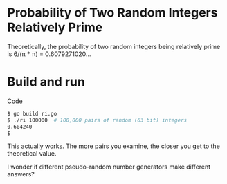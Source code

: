 # Probability of Two Random Integers Relatively Prime

Theoretically,
the probability of two random integers being relatively prime
is 6/(π * π) = 0.6079271020...

# Build and run

[Code](ri.go)

```sh
$ go build ri.go
$ ./ri 100000  # 100,000 pairs of random (63 bit) integers
0.604240
$
```

This actually works.
The more pairs you examine,
the closer you get to the theoretical value.

I wonder if different pseudo-random number generators make different answers?
